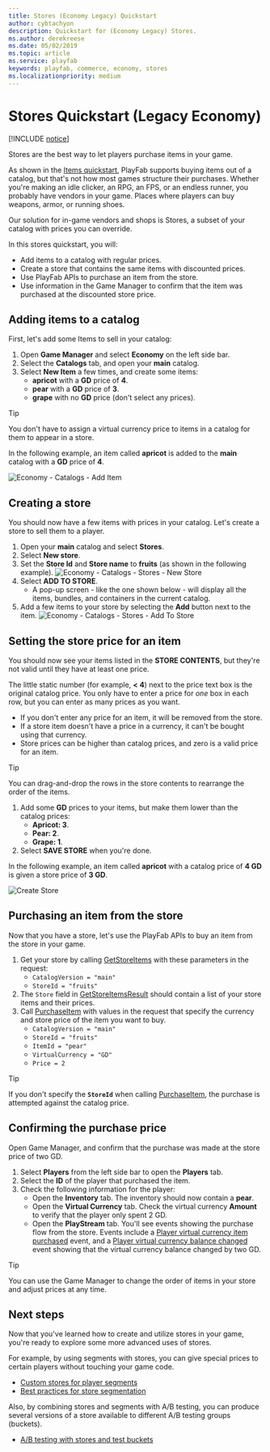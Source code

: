 ```yaml
---
title: Stores (Economy Legacy) Quickstart
author: cybtachyon
description: Quickstart for (Economy Legacy) Stores.
ms.author: derekreese
ms.date: 05/02/2019
ms.topic: article
ms.service: playfab
keywords: playfab, commerce, economy, stores
ms.localizationpriority: medium
---
```


# Stores Quickstart (Legacy Economy)

[!INCLUDE [notice](../../../includes/_economy-deprecation.md)]

Stores are the best way to let players purchase items in your game.

As shown in the [Items quickstart](../items/quickstart.md), PlayFab supports buying items out of a catalog, but that's not how most games structure their purchases. Whether you're making an idle clicker, an RPG, an FPS, or an endless runner, you probably have vendors in your game. Places where players can buy weapons, armor, or running shoes.

Our solution for in-game vendors and shops is Stores, a subset of your catalog with prices you can override.

In this stores quickstart, you will:

* Add items to a catalog with regular prices.
* Create a store that contains the same items with discounted prices.
* Use PlayFab APIs to purchase an item from the store.
* Use information in the Game Manager to confirm that the item was purchased at the discounted store price.  

## Adding items to a catalog

First, let's add some Items to sell in your catalog:

1. Open **Game Manager** and select **Economy** on the left side bar.
1. Select the **Catalogs** tab, and open your **main** catalog.
1. Select **New Item** a few times, and create some items:
    * **apricot** with a **GD** price of **4**.
    * **pear** with a **GD** price of **3**.
    * **grape** with no **GD** price (don't select any prices).

> [!TIP]
> You don't have to assign a virtual currency price to items in a catalog for them to appear in a store.

In the following example, an item called **apricot** is added to the **main** catalog with a **GD** price of **4**.

![Economy - Catalogs - Add Item](../media/tutorials/game-manager-economy-catalogs-add-item.png)

## Creating a store

You should now have a few items with prices in your catalog. Let's create a store to sell them to a player.

1. Open your **main** catalog and select **Stores**.
1. Select **New store**.
1. Set the **Store Id** and **Store name** to **fruits** (as shown in the following example).
    ![Economy - Catalogs - Stores - New Store](../media/tutorials/game-manager-economy-catalogs-stores-new-store.png)
1. Select **ADD TO STORE**.
    * A pop-up screen - like the one shown below - will display all the items, bundles, and containers in the current catalog.
1. Add a few items to your store by selecting the **Add** button next to the item.
    ![Economy - Catalogs - Stores - Add To Store](../media/tutorials/game-manager-economy-catalogs-stores-add-to-store.png)

## Setting the store price for an item

You should now see your items listed in the **STORE CONTENTS**, but they're not valid until they have at least one price.

The little static number (for example, **< 4**) next to the price text box is the original catalog price. You only have to enter a price for *one* box in each row, but you can enter as many prices as you want.

* If you don't enter any price for an item, it will be removed from the store.
* If a store item doesn't have a price in a currency, it can't be bought using that currency.
* Store prices can be higher than catalog prices, and zero is a valid price for an item.

> [!TIP]
> You can drag-and-drop the rows in the store contents to rearrange the order of the items.

1. Add some **GD** prices to your items, but make them lower than the catalog prices:
    * **Apricot: 3**.
    * **Pear: 2**.
    * **Grape: 1**.
2. Select **SAVE STORE** when you're done.

In the following example, an item called **apricot** with a catalog price of **4 GD** is given a store price of **3 GD**.

![Create Store](../media/tutorials/game-manager-economy-catalogs-stores-set-price.png)

## Purchasing an item from the store

Now that you have a store, let's use the PlayFab APIs to buy an item from the store in your game.

1. Get your store by calling [GetStoreItems](xref:titleid.playfabapi.com.client.title-widedatamanagement.getstoreitems) with these parameters in the request:
    * `CatalogVersion = "main"`
    * `StoreId = "fruits"`
2. The `Store` field in [GetStoreItemsResult](xref:titleid.playfabapi.com.client.title-widedatamanagement.getstoreitems#getstoreitemsresult) should contain a list of your store items and their prices.
3. Call [PurchaseItem](xref:titleid.playfabapi.com.client.playeritemmanagement.purchaseitem) with values in the request that specify the currency and store price of the item you want to buy.
    * `CatalogVersion = "main"`
    * `StoreId = "fruits"`
    * `ItemId = "pear"`
    * `VirtualCurrency = "GD"`
    * `Price = 2`

> [!TIP]
> If you don't specify the **`StoreId`** when calling [PurchaseItem](xref:titleid.playfabapi.com.client.playeritemmanagement.purchaseitem), the purchase is attempted against the catalog price.

## Confirming the purchase price

Open Game Manager, and confirm that the purchase was made at the store price of two GD.

1. Select **Players** from the left side bar to open the **Players** tab.
2. Select the **ID** of the player that purchased the item.
3. Check the following information for the player:
   * Open the **Inventory** tab. The inventory should now contain a **pear**.
   * Open the **Virtual Currency** tab. Check the virtual currency **Amount** to verify that the player only spent 2 GD.
   * Open the **PlayStream** tab. You'll see events showing the purchase flow from the store. Events include a [Player virtual currency item purchased](../../../api-references/events/player-vc-item-purchased.md) event, and a [Player virtual currency balance changed](../../../api-references/events/player-virtual-currency-balance-changed.md) event showing that the virtual currency balance changed by two GD.

> [!TIP]
> You can use the Game Manager to change the order of items in your store and adjust prices at any time.

## Next steps

Now that you've learned how to create and utilize stores in your game, you're ready to explore some more advanced uses of stores.

For example, by using segments with stores, you can give special prices to certain players without touching your game code.

* [Custom stores for player segments](../tutorials/custom-stores-for-player-segments.md)
* [Best practices for store segmentation](../tutorials/best-practices-for-store-segmentation.md)

Also, by combining stores and segments with A/B testing, you can produce several versions of a store available to different A/B testing groups (buckets).

* [A/B testing with stores and test buckets](../../analytics/ab-testing/ab-testing-with-stores-and-test-buckets.md)
